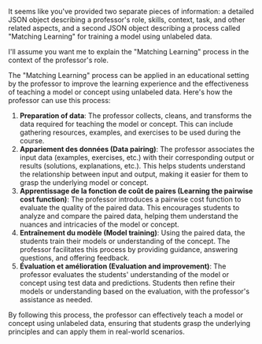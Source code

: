 It seems like you've provided two separate pieces of information: a detailed JSON object describing a professor's role, skills, context, task, and other related aspects, and a second JSON object describing a process called "Matching Learning" for training a model using unlabeled data.

I'll assume you want me to explain the "Matching Learning" process in the context of the professor's role.

The "Matching Learning" process can be applied in an educational setting by the professor to improve the learning experience and the effectiveness of teaching a model or concept using unlabeled data. Here's how the professor can use this process:

1. **Preparation of data**: The professor collects, cleans, and transforms the data required for teaching the model or concept. This can include gathering resources, examples, and exercises to be used during the course.
2. **Appariement des données (Data pairing)**: The professor associates the input data (examples, exercises, etc.) with their corresponding output or results (solutions, explanations, etc.). This helps students understand the relationship between input and output, making it easier for them to grasp the underlying model or concept.
3. **Apprentissage de la fonction de coût de paires (Learning the pairwise cost function)**: The professor introduces a pairwise cost function to evaluate the quality of the paired data. This encourages students to analyze and compare the paired data, helping them understand the nuances and intricacies of the model or concept.
4. **Entraînement du modèle (Model training)**: Using the paired data, the students train their models or understanding of the concept. The professor facilitates this process by providing guidance, answering questions, and offering feedback.
5. **Évaluation et amélioration (Evaluation and improvement)**: The professor evaluates the students' understanding of the model or concept using test data and predictions. Students then refine their models or understanding based on the evaluation, with the professor's assistance as needed.

By following this process, the professor can effectively teach a model or concept using unlabeled data, ensuring that students grasp the underlying principles and can apply them in real-world scenarios.